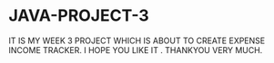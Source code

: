 # JAVA-PROJECT-3
IT IS MY WEEK 3 PROJECT WHICH IS ABOUT TO CREATE EXPENSE INCOME TRACKER.
I HOPE YOU LIKE IT .
THANKYOU VERY MUCH.
